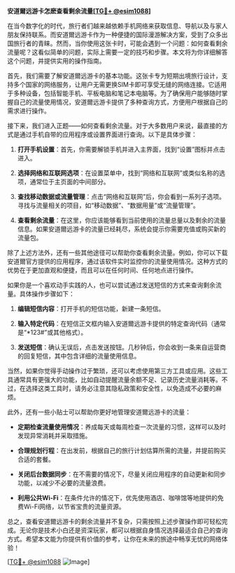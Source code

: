 **安道爾远游卡怎麽查看剩余流量[[TG💪+ @esim1088](https://t.me/s/esim1088)]**

在当今数字化的时代，旅行者们越来越依赖手机网络来获取信息、导航以及与家人朋友保持联系。而安道爾远游卡作为一种便捷的国际漫游解决方案，受到了众多出国旅行者的青睐。然而，当你使用这张卡时，可能会遇到一个问题：如何查看剩余流量呢？这看似简单的问题，实际上需要一定的技巧和步骤。本文将为你详细解答这个问题，并提供实用的操作指南。

首先，我们需要了解安道爾远游卡的基本功能。这张卡专为短期出境旅行设计，支持多个国家的网络服务，让用户无需更换SIM卡即可享受无缝的网络连接。它适用于多种设备，包括智能手机、平板电脑和笔记本电脑等。为了确保用户能够随时掌握自己的流量使用情况，安道爾远游卡提供了多种查询方式，方便用户根据自己的需求进行操作。

接下来，我们进入正题——如何查看剩余流量。对于大多数用户来说，最直接的方式是通过手机自带的应用程序或设置界面进行查询。以下是具体步骤：

1. **打开手机设置**：首先，你需要解锁手机并进入主界面，找到“设置”图标并点击进入。
   
2. **选择网络和互联网选项**：在设置菜单中，找到“网络和互联网”或类似名称的选项，通常位于主页面的中间部分。

3. **查找移动数据或流量管理**：点击“网络和互联网”后，你会看到一系列子选项。寻找与流量相关的项目，如“移动数据”、“数据用量”或“流量管理”。

4. **查看剩余流量**：在这里，你应该能够看到当前使用的流量总量以及剩余的流量信息。如果安道爾远游卡的流量已经耗尽，系统会提示你需要充值或购买新的流量包。

除了上述方法外，还有一些其他途径可以帮助你查看剩余流量。例如，你可以下载安道爾官方提供的应用程序，通过该软件实时监控你的流量使用情况。这种方式的优势在于更加直观和便捷，而且可以在任何时间、任何地点进行操作。

如果你是一个喜欢动手实践的人，也可以尝试通过发送短信的方式来查询剩余流量。具体操作步骤如下：

1. **编辑短信内容**：打开手机的短信功能，新建一条短信。
   
2. **输入特定代码**：在短信正文框内输入安道爾远游卡提供的特定查询代码（通常是“*123#”或其他格式）。

3. **发送短信**：确认无误后，点击发送按钮。几秒钟后，你会收到一条来自运营商的回复短信，其中包含详细的流量使用信息。

当然，如果你觉得手动操作过于繁琐，还可以考虑使用第三方工具或应用。这些工具通常具有更强大的功能，比如自动提醒流量余额不足、记录历史流量消耗等。不过，在选择这类工具时，请务必注意其隐私政策和安全性，以免造成不必要的麻烦。

此外，还有一些小贴士可以帮助你更好地管理安道爾远游卡的流量：

- **定期检查流量使用情况**：养成每天或每周检查一次流量的习惯，这样可以及时发现异常消耗并采取措施。
  
- **合理规划行程**：在出发前，根据自己的旅行计划估算所需的流量，并提前购买合适的套餐。

- **关闭后台数据同步**：在不需要的情况下，尽量关闭应用程序的自动更新和同步功能，以减少不必要的流量浪费。

- **利用公共Wi-Fi**：在条件允许的情况下，优先使用酒店、咖啡馆等地提供的免费Wi-Fi网络，以节省宝贵的流量资源。

总之，查看安道爾远游卡的剩余流量并不复杂，只需按照上述步骤操作即可轻松完成。无论你是技术小白还是资深玩家，都可以根据自身情况选择最适合自己的查询方式。希望本文能为你提供有价值的参考，让你在未来的旅途中畅享无忧的网络体验！

[[TG💪+ @esim1088](https://t.me/s/esim1088) ![Image](https://i.postimg.cc/4NQfJmqS/Snipaste-2025-05-13-00-14-12.png)]